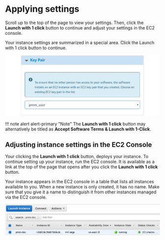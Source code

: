 # Applying settings

Scroll up to the top of the page to view your settings. Then, click the **Launch with 1 click** button to continue and adjust your settings in the EC2 console.

Your instance settings are summarized in a special area. Click the Launch with 1 click button to continue.

![Key Piair](../../../../images/aws-marketplace.pmm.launch-on-ec2.1-click-launch.3.png)

!!! note alert alert-primary "Note"
    The **Launch with 1 click** button may alternatively be titled as **Accept Software Terms & Launch with 1-Click**.

## Adjusting instance settings in the EC2 Console

Your clicking the **Launch with 1 click** button, deploys your instance. To continue setting up your instance, run the EC2 console. It is available as a link at the top of the page that opens after you click the **Launch with 1 click** button.

Your instance appears in the EC2 console in a table that lists all instances available to you. When a new instance is only created, it has no name. Make sure that you give it a name to distinguish it from other instances managed via the EC2 console.

![EC2 console](../../../../images/aws-marketplace.ec2-console.pmm.1.png)
